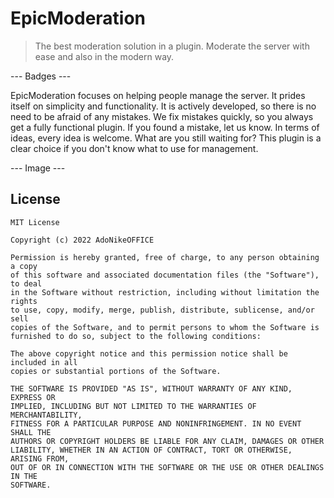 # EpicModeration
> The best moderation solution in a plugin. Moderate the server with ease and also in the modern way.

--- Badges ---

EpicModeration focuses on helping people manage the server. It prides itself on simplicity and functionality. It is actively developed, so there is no need to be afraid of any mistakes. We fix mistakes quickly, so you always get a fully functional plugin. If you found a mistake, let us know. In terms of ideas, every idea is welcome. What are you still waiting for? This plugin is a clear choice if you don't know what to use for management.

--- Image ---

## License
```
MIT License

Copyright (c) 2022 AdoNikeOFFICE

Permission is hereby granted, free of charge, to any person obtaining a copy
of this software and associated documentation files (the "Software"), to deal
in the Software without restriction, including without limitation the rights
to use, copy, modify, merge, publish, distribute, sublicense, and/or sell
copies of the Software, and to permit persons to whom the Software is
furnished to do so, subject to the following conditions:

The above copyright notice and this permission notice shall be included in all
copies or substantial portions of the Software.

THE SOFTWARE IS PROVIDED "AS IS", WITHOUT WARRANTY OF ANY KIND, EXPRESS OR
IMPLIED, INCLUDING BUT NOT LIMITED TO THE WARRANTIES OF MERCHANTABILITY,
FITNESS FOR A PARTICULAR PURPOSE AND NONINFRINGEMENT. IN NO EVENT SHALL THE
AUTHORS OR COPYRIGHT HOLDERS BE LIABLE FOR ANY CLAIM, DAMAGES OR OTHER
LIABILITY, WHETHER IN AN ACTION OF CONTRACT, TORT OR OTHERWISE, ARISING FROM,
OUT OF OR IN CONNECTION WITH THE SOFTWARE OR THE USE OR OTHER DEALINGS IN THE
SOFTWARE.
```
